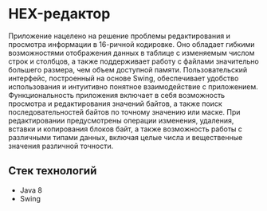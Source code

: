 # HEX-редактор

Приложение нацелено на решение проблемы редактирования и просмотра информации в 16-ричной кодировке. Оно обладает гибкими возможностями отображения данных в таблице с изменяемым числом строк и столбцов, а также поддерживает работу с файлами значительно большего размера, чем объем доступной памяти. Пользовательский интерфейс, построенный на основе Swing, обеспечивает удобство использования и интуитивно понятное взаимодействие с приложением. Функциональность приложения включает в себя возможность просмотра и редактирования значений байтов, а также поиск последовательностей байтов по точному значению или маске. При редактировании предусмотрены операции изменения, удаления, вставки и копирования блоков байт, а также возможность работы с различными типами данных, включая целые числа и вещественные значения различной точности.

## Стек технологий
- Java 8
- Swing
